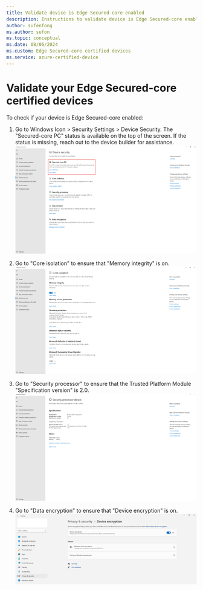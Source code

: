 ```yaml
---
title: Validate device is Edge Secured-core enabled
description: Instructions to validate device is Edge Secured-core enabled 
author: sufenfong
ms.author: sufon
ms.topic: conceptual 
ms.date: 08/06/2024 
ms.custom: Edge Secured-core certified devices
ms.service: azure-certified-device
---
```

# Validate your Edge Secured-core certified devices
To check if your device is Edge Secured-core enabled: 
1.	Go to Windows Icon > Security Settings > Device Security. The "Secured-core PC" status is available on the top of the screen. If the status is missing, reach out to the device builder for assistance.
[![Screenshot of Device Security Status.](./media/images/edge-secured-core-enabled.png)](./media/images/edge-secured-core-enabled.png#lightbox)

2.	Go to "Core isolation" to ensure that "Memory integrity" is on.
[![Screenshot of Core isolation Status.](./media/images/core-isolation.png)](./media/images/core-isolation.png#lightbox)

3.	Go to "Security processor" to ensure that the Trusted Platform Module "Specification version" is 2.0.
[![Screenshot of security processor Status.](./media/images/security-processor.png)](./media/images/security-processor.png#lightbox)

4.	Go to "Data encryption" to ensure that "Device encryption" is on.
[![Screenshot of device encryption Status.](./media/images/device-encryption.png)](./media/images/device-encryption.png#lightbox)

